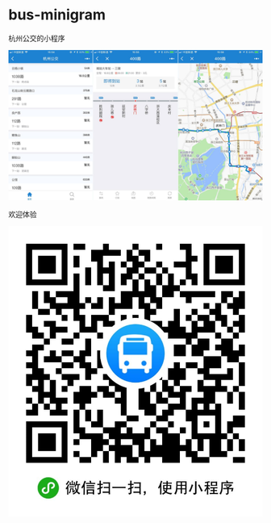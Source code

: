 # bus-minigram
杭州公交的小程序

![截图](https://raw.githubusercontent.com/JohnWong/bus-minigram/master/design/screenshot.jpg)

欢迎体验

![二维码](https://raw.githubusercontent.com/JohnWong/bus-minigram/master/design/qrcode.jpg)
